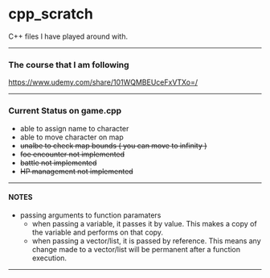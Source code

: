 # cpp_scratch  
C++ files I have played around with.

---

### The course that I am following
https://www.udemy.com/share/101WQMBEUceFxVTXo=/  

---

### Current Status on game.cpp
* able to assign name to character
* able to move character on map
* ~~unalbe to check map bounds ( you can move to infinity )~~
* ~~foe encounter not implemented~~
* ~~battle not implemented~~
* ~~HP management not implemented~~

---

#### NOTES
* passing arguments to function paramaters
	* when passing a variable, it passes it by value. This makes a copy of the variable and performs on that copy.
	* when passing a vector/list, it is passed by reference. This means any change made to a vector/list will be permanent after a function execution.

---

